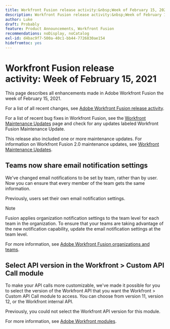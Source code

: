 ```yaml
---
title: Workfront Fusion release activity:&nbsp;Week of February 15, 2021
description: Workfront Fusion release activity:&nbsp;Week of February 15, 2021
author: Luke
draft: Probably
feature: Product Announcements, Workfront Fusion
recommendations: noDisplay, noCatalog
exl-id: d4bac9f7-500a-40c1-bb44-7726830ae154
hidefromtoc: yes
---
```

# Workfront Fusion release activity:&nbsp;Week of February 15, 2021

This page describes all enhancements made in Adobe Workfront Fusion the week of February 15, 2021.

For a list of all recent changes, see [Adobe Workfront Fusion release activity](/help/workfront-fusion/fusion-product-releases/fusion-release-activity.md).

For a list of recent bug fixes in Workfront Fusion, see the [Workfront Maintenance Updates](https://experienceleague.adobe.com/docs/workfront-known-issues/releases/current-updates.html) page and check for any updates labeled Workfront Fusion Maintenance Update.

This release also included one or more maintenance updates. For information on Workfront Fusion 2.0 maintenance updates, see [Workfront Maintenance Updates](https://experienceleague.adobe.com/docs/workfront-known-issues/releases/current-updates.html).

## Teams now share email notification settings

We've changed email notifications to be set by team, rather than by user. Now you can ensure that every member of the team gets the same information.

Previously, users set their own email notification settings.

>[!NOTE]
>
>Fusion applies organization notification settings to the team level for each team in the organization. To ensure that your teams are taking advantage of the new notification capability, update the email notification settings at the team level.

For more information, see [Adobe Workfront Fusion organizations and teams](../../../workfront-fusion/organizations/organizations-and-teams.md).

## Select API version in the Workfront > Custom API Call module

To make your API calls more customizable, we've made it possible for you to select the version of the Workfront API that you want the Workfront > Custom API Call module to access. You can choose from version 11, version 12, or the Workfront internal API.

Previously, you could not select the Workfront API version for this module.

For more information, see [Adobe Workfront modules](../../../workfront-fusion/apps-and-their-modules/workfront-modules.md).
